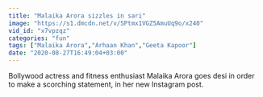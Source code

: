 ```yaml
---
title: "Malaika Arora sizzles in sari"
image: "https://s1.dmcdn.net/v/SPtmx1VGZ5AmuUq9o/x240"
vid_id: "x7vpzqz"
categories: "fun"
tags: ["Malaika Arora","Arhaan Khan","Geeta Kapoor"]
date: "2020-08-27T16:49:04+03:00"
---
```

Bollywood actress and fitness enthusiast Malaika Arora goes desi in order to make a scorching statement, in her new Instagram post.
